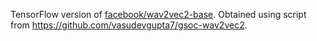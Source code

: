 TensorFlow version of [facebook/wav2vec2-base](https://huggingface.co/facebook/wav2vec2-base). Obtained using script from https://github.com/vasudevgupta7/gsoc-wav2vec2.